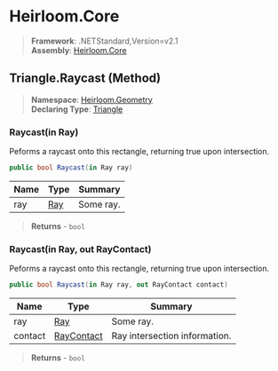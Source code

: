 # Heirloom.Core

> **Framework**: .NETStandard,Version=v2.1  
> **Assembly**: [Heirloom.Core][0]

## Triangle.Raycast (Method)

> **Namespace**: [Heirloom.Geometry][0]  
> **Declaring Type**: [Triangle][1]

### Raycast(in Ray)

Peforms a raycast onto this rectangle, returning true upon intersection.

```cs
public bool Raycast(in Ray ray)
```

| Name | Type     | Summary   |
|------|----------|-----------|
| ray  | [Ray][2] | Some ray. |

> **Returns** - `bool`

### Raycast(in Ray, out RayContact)

Peforms a raycast onto this rectangle, returning true upon intersection.

```cs
public bool Raycast(in Ray ray, out RayContact contact)
```

| Name    | Type            | Summary                       |
|---------|-----------------|-------------------------------|
| ray     | [Ray][2]        | Some ray.                     |
| contact | [RayContact][3] | Ray intersection information. |

> **Returns** - `bool`

[0]: ../../../Heirloom.Core.md
[1]: ../Triangle.md
[2]: ../Ray.md
[3]: ../RayContact.md
